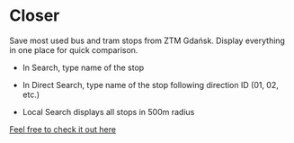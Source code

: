# Closer

Save most used bus and tram stops from ZTM Gdańsk. Display everything in one place for quick comparison.

- In Search, type name of the stop

- In Direct Search, type name of the stop following direction ID (01, 02, etc.)

- Local Search displays all stops in 500m radius

[Feel free to check it out here](https://pakut2.ddns.net)
